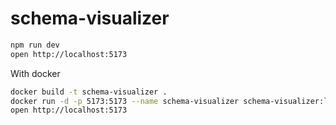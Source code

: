 # schema-visualizer

```bash
npm run dev
open http://localhost:5173
```

With docker

```bash
docker build -t schema-visualizer .
docker run -d -p 5173:5173 --name schema-visualizer schema-visualizer:latest
open http://localhost:5173
```
